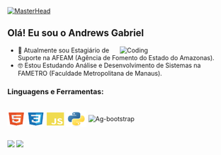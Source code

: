 

[![MasterHead](https://globaleducation.s3.ap-south-1.amazonaws.com/globaledu/gif/front-end-development.gif)]()

## Olá! Eu sou o Andrews Gabriel
<img align="right" alt="Coding" width="250" src="https://www.kingofdigitalmarketing.com/blog/images/PPC%20Services%20in%20Delhi%20%2024%20Hour%20Support.gif"/>

- 🔭 Atualmente sou Estagiário de Suporte na AFEAM (Agência de Fomento do Estado do Amazonas).
- 🤓 Estou Estudando Análise e Desenvolvimento de Sistemas na FAMETRO (Faculdade Metropolitana de Manaus).

<h3 align="left">Linguagens e Ferramentas:</h3>
<div style="display: inline_block"><br>
  <img align="center" alt="Ag-HTML" height="30" width="40" src="https://raw.githubusercontent.com/devicons/devicon/master/icons/html5/html5-original.svg">
  <img align="center" alt="Ag-CSS" height="30" width="40" src="https://raw.githubusercontent.com/devicons/devicon/master/icons/css3/css3-original.svg">
   <img align="center" alt="Ag-Js" height="30" width="40" src="https://raw.githubusercontent.com/devicons/devicon/master/icons/javascript/javascript-plain.svg">
  <img align="center" alt="Ag-Python" height="37" width="47" src="https://raw.githubusercontent.com/devicons/devicon/master/icons/python/python-original.svg">
  <img align="center" alt="Ag-bootstrap" height="35" width="45" src="https://icongr.am/devicon/bootstrap-plain.svg?size=128&color=561084">
</div>

##

<div> 
  <a href ="andrewscurriculo@gmail.com"><img src="https://img.shields.io/badge/-Gmail-%23333?style=for-the-badge&logo=gmail&logoColor=white" target="_blank"></a>
  <a href="https://www.linkedin.com/in/andrewsgabriel20/" target="_blank"><img src="https://img.shields.io/badge/-LinkedIn-%230077B5?style=for-the-badge&logo=linkedin&logoColor=white" target="_blank"></a> 
</div>
